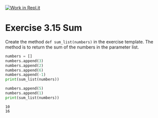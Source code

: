 [![Work in Repl.it](https://classroom.github.com/assets/work-in-replit-14baed9a392b3a25080506f3b7b6d57f295ec2978f6f33ec97e36a161684cbe9.svg)](https://classroom.github.com/online_ide?assignment_repo_id=4645905&assignment_repo_type=AssignmentRepo)
# Exercise 3.15 Sum

Create the method `def sum_list(numbers)` in the exercise template. The method is to return the sum of the numbers in the parameter list.

```python
numbers = []
numbers.append(3)
numbers.append(2)
numbers.append(6)
numbers.append(-1)
print(sum_list(numbers))

numbers.append(5)
numbers.append(1)
print(sum_list(numbers))
```

```plaintext
10
16
```
